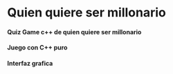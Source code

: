 # Quien quiere ser millonario
#### Quiz Game c++ de quien quiere ser millonario
#### Juego con C++ puro 
#### Interfaz grafica
